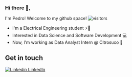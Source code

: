 ### Hi there 👋,

I'm Pedro! Welcome to my github space! ![visitors](https://visitor-badge.glitch.me/badge?page_id=pedrosouzax)

- I'm a Electrical Engineering student ⚡:robot:
- Interested in Data Science and Software Development 💻
- Now, I'm working as Data Analyst Intern @ Citrosuco 🍊

## Get in touch
[![Linkedin](https://i.stack.imgur.com/gVE0j.png) LinkedIn](https://www.linkedin.com/@pedrosouzax)

<!--
**pedrosouzax/pedrosouzax** is a ✨ _special_ ✨ repository because its `README.md` (this file) appears on your GitHub profile.

- 
- 🌱 I’m currently learning DataScience
- 👯 I’m looking to collaborate on ...
- 🤔 I’m looking for help with ...
- 💬 Ask me about ...
- 📫 How to reach me: ...
- 😄 Pronouns: ...
- ⚡ Fun fact: ...
-->
